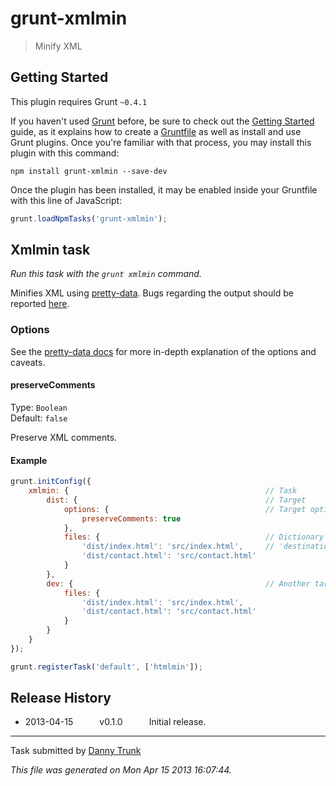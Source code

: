 # grunt-xmlmin

> Minify XML



## Getting Started
This plugin requires Grunt `~0.4.1`

If you haven't used [Grunt](http://gruntjs.com/) before, be sure to check out the [Getting Started](http://gruntjs.com/getting-started) guide, as it explains how to create a [Gruntfile](http://gruntjs.com/sample-gruntfile) as well as install and use Grunt plugins. Once you're familiar with that process, you may install this plugin with this command:

```shell
npm install grunt-xmlmin --save-dev
```

Once the plugin has been installed, it may be enabled inside your Gruntfile with this line of JavaScript:

```js
grunt.loadNpmTasks('grunt-xmlmin');
```




## Xmlmin task
_Run this task with the `grunt xmlmin` command._

Minifies XML using [pretty-data](https://github.com/vkiryukhin/pretty-data). Bugs regarding the output should be reported [here](https://github.com/vkiryukhin/pretty-data/issues/new).

### Options

See the [pretty-data docs](http://www.eslinstructor.net/pretty-data/) for more in-depth explanation of the options and caveats.

#### preserveComments

Type: `Boolean`  
Default: `false`

Preserve XML comments.

#### Example

```javascript
grunt.initConfig({
    xmlmin: {                                            // Task
        dist: {                                          // Target
            options: {                                   // Target options
                preserveComments: true
            },
            files: {                                     // Dictionary of files
                'dist/index.html': 'src/index.html',     // 'destination': 'source'
                'dist/contact.html': 'src/contact.html'
            }
        },
        dev: {                                           // Another target
            files: {
                'dist/index.html': 'src/index.html',
                'dist/contact.html': 'src/contact.html'
            }
        }
    }
});

grunt.registerTask('default', ['htmlmin']);
```


## Release History

 * 2013-04-15   v0.1.0   Initial release.

---

Task submitted by [Danny Trunk](http://github.com/dtrunk90)

*This file was generated on Mon Apr 15 2013 16:07:44.*
